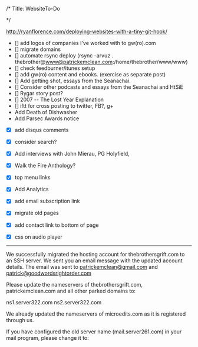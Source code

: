 /*
Title: WebsiteTo-Do

*/

http://ryanflorence.com/deploying-websites-with-a-tiny-git-hook/


* [] add logos of companies I've worked with to gw(ro).com
* [] migrate domains
* [] automate rsync deploy (rsync -arvuz . thebrother@www@patrickemclean.com:/home/thebrother/www/www)
* [] check feedburner/itunes setup
* [] add gw(ro) content and ebooks. (exercise as separate post)
* [] Add getting shot, essays from the Seanachai. 
* [] Consider other podcasts and essays from the Seanachai and HtSiE
* [] Rygar story post?
* [] 2007 -- The Lost Year Explanation
* [] iftt for cross posting to twitter, FB?, g+
* Add Death of Dishwasher
* Add Parsec Awards notice 
* [x] add disqus comments 
* [x] consider search? 
* [x] Add interviews with John Mierau, PG Holyfield,
* [x] Walk the Fire Anthology?
* [x] top menu links
* [x] Add Analytics
* [x] add email subscription link
* [x] migrate old pages
* [x] add contact link to bottom of page
* [x] css on audio player



----

We successfully migrated the hosting account for thebrothersgrift.com to an SSH server. We sent you an email message with the updated account details. The email was sent to patrickemclean@gmail.com and patrick@goodwordsrightorder.com

Please update the nameservers of thebrothersgrift.com, patrickemclean.com and all other parked domains to:

ns1.server322.com
ns2.server322.com

We already updated the nameservers of microedits.com as it is registered through us.

If you have configured the old server name (mail.server261.com) in your mail program, please change it to: